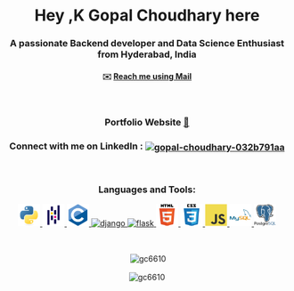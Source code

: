 <h1 align="center">Hey ,K Gopal Choudhary here</h1>
<h3 align="center">A passionate Backend developer and Data Science Enthusiast from Hyderabad, India</h3>
<h4 align="center">✉️ <a href = "mailto: gopalchoudhary6610@gmail.com">Reach me using Mail </a></h4>
<p >&nbsp;</p>
<h3 align="center">Portfolio Website <a href="https://gc6610.github.io/">🔗</a></h3>
<h3 align="center">Connect with me on LinkedIn : <a href="https://linkedin.com/in/gopal-choudhary-032b791aa" target="blank"><img align="center" src="https://raw.githubusercontent.com/rahuldkjain/github-profile-readme-generator/master/src/images/icons/Social/linked-in-alt.svg" alt="gopal-choudhary-032b791aa" height="20" width="30" /></a> </h3>

<p>&nbsp;</p>

<h3 align="center">Languages and Tools:</h3>
<p align="center"><a href="https://www.python.org" target="_blank" rel="noreferrer"> <img src="https://raw.githubusercontent.com/devicons/devicon/master/icons/python/python-original.svg" alt="python" width="40" height="40"/> </a><a href="https://pandas.pydata.org/" target="_blank" rel="noreferrer"> <img src="https://raw.githubusercontent.com/devicons/devicon/2ae2a900d2f041da66e950e4d48052658d850630/icons/pandas/pandas-original.svg" alt="pandas" width="40" height="40"/> </a> <a href="https://www.cprogramming.com/" target="_blank" rel="noreferrer"> <img src="https://raw.githubusercontent.com/devicons/devicon/master/icons/c/c-original.svg" alt="c" width="40" height="40"/> </a> <a href="https://www.djangoproject.com/" target="_blank" rel="noreferrer"> <img src="https://encrypted-tbn0.gstatic.com/images?q=tbn:ANd9GcStkPLQeZZL5iM9Tv6dBvftXsxkyW_7qEp4Cg&usqp=CAU" alt="django" width="40" height="40"/> </a> <a href="https://flask.palletsprojects.com/" target="_blank" rel="noreferrer"> <img src="https://www.vectorlogo.zone/logos/pocoo_flask/pocoo_flask-icon.svg" alt="flask" width="40" height="40"/> </a> <a href="https://www.w3.org/html/" target="_blank" rel="noreferrer"> <img src="https://raw.githubusercontent.com/devicons/devicon/master/icons/html5/html5-original-wordmark.svg" alt="html5" width="40" height="40"/> </a><a href="https://www.w3schools.com/css/" target="_blank" rel="noreferrer"> <img src="https://raw.githubusercontent.com/devicons/devicon/master/icons/css3/css3-original-wordmark.svg" alt="css3" width="40" height="40"/> </a>  <a href="https://developer.mozilla.org/en-US/docs/Web/JavaScript" target="_blank" rel="noreferrer"> <img src="https://raw.githubusercontent.com/devicons/devicon/master/icons/javascript/javascript-original.svg" alt="javascript" width="40" height="40"/> </a> <a href="https://www.mysql.com/" target="_blank" rel="noreferrer"> <img src="https://raw.githubusercontent.com/devicons/devicon/master/icons/mysql/mysql-original-wordmark.svg" alt="mysql" width="40" height="40"/> </a>  <a href="https://www.postgresql.org" target="_blank" rel="noreferrer"> <img src="https://raw.githubusercontent.com/devicons/devicon/master/icons/postgresql/postgresql-original-wordmark.svg" alt="postgresql" width="40" height="40"/> </a>   </p>
<p>&nbsp;</p>
<p align="center">&nbsp;<img align="center" src="https://github-readme-stats.vercel.app/api?username=gc6610&show_icons=true&locale=en&theme=dark" alt="gc6610" /></p>
<p align="center"><img align="center" src="https://github-readme-streak-stats.herokuapp.com/?user=gc6610&theme=dark" alt="gc6610" /></p>
